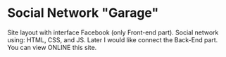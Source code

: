 # Social Network "Garage"
Site layout with interface Facebook (only Front-end part).
Social network using: HTML, CSS, and JS. Later I would like connect the Back-End part.
You can view ONLINE this site.
